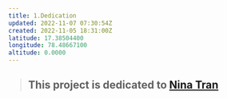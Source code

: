 ```yaml
---
title: 1.Dedication
updated: 2022-11-07 07:30:54Z
created: 2022-11-05 18:31:00Z
latitude: 17.38504400
longitude: 78.48667100
altitude: 0.0000
---
```


> ## This project is dedicated to [Nina Tran](https://www.instagram.com/anintran/) 
